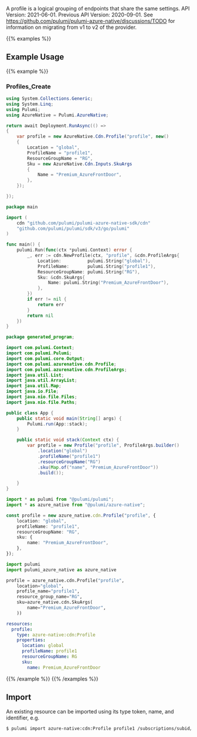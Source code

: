 A profile is a logical grouping of endpoints that share the same settings.
API Version: 2021-06-01.
Previous API Version: 2020-09-01. See https://github.com/pulumi/pulumi-azure-native/discussions/TODO for information on migrating from v1 to v2 of the provider.

{{% examples %}}
## Example Usage
{{% example %}}
### Profiles_Create
```csharp
using System.Collections.Generic;
using System.Linq;
using Pulumi;
using AzureNative = Pulumi.AzureNative;

return await Deployment.RunAsync(() => 
{
    var profile = new AzureNative.Cdn.Profile("profile", new()
    {
        Location = "global",
        ProfileName = "profile1",
        ResourceGroupName = "RG",
        Sku = new AzureNative.Cdn.Inputs.SkuArgs
        {
            Name = "Premium_AzureFrontDoor",
        },
    });

});


```

```go
package main

import (
	cdn "github.com/pulumi/pulumi-azure-native-sdk/cdn"
	"github.com/pulumi/pulumi/sdk/v3/go/pulumi"
)

func main() {
	pulumi.Run(func(ctx *pulumi.Context) error {
		_, err := cdn.NewProfile(ctx, "profile", &cdn.ProfileArgs{
			Location:          pulumi.String("global"),
			ProfileName:       pulumi.String("profile1"),
			ResourceGroupName: pulumi.String("RG"),
			Sku: &cdn.SkuArgs{
				Name: pulumi.String("Premium_AzureFrontDoor"),
			},
		})
		if err != nil {
			return err
		}
		return nil
	})
}

```

```java
package generated_program;

import com.pulumi.Context;
import com.pulumi.Pulumi;
import com.pulumi.core.Output;
import com.pulumi.azurenative.cdn.Profile;
import com.pulumi.azurenative.cdn.ProfileArgs;
import java.util.List;
import java.util.ArrayList;
import java.util.Map;
import java.io.File;
import java.nio.file.Files;
import java.nio.file.Paths;

public class App {
    public static void main(String[] args) {
        Pulumi.run(App::stack);
    }

    public static void stack(Context ctx) {
        var profile = new Profile("profile", ProfileArgs.builder()        
            .location("global")
            .profileName("profile1")
            .resourceGroupName("RG")
            .sku(Map.of("name", "Premium_AzureFrontDoor"))
            .build());

    }
}

```

```typescript
import * as pulumi from "@pulumi/pulumi";
import * as azure_native from "@pulumi/azure-native";

const profile = new azure_native.cdn.Profile("profile", {
    location: "global",
    profileName: "profile1",
    resourceGroupName: "RG",
    sku: {
        name: "Premium_AzureFrontDoor",
    },
});

```

```python
import pulumi
import pulumi_azure_native as azure_native

profile = azure_native.cdn.Profile("profile",
    location="global",
    profile_name="profile1",
    resource_group_name="RG",
    sku=azure_native.cdn.SkuArgs(
        name="Premium_AzureFrontDoor",
    ))

```

```yaml
resources:
  profile:
    type: azure-native:cdn:Profile
    properties:
      location: global
      profileName: profile1
      resourceGroupName: RG
      sku:
        name: Premium_AzureFrontDoor

```

{{% /example %}}
{{% /examples %}}

## Import

An existing resource can be imported using its type token, name, and identifier, e.g.

```sh
$ pulumi import azure-native:cdn:Profile profile1 /subscriptions/subid/resourcegroups/RG/providers/Microsoft.Cdn/profiles/profile1 
```
